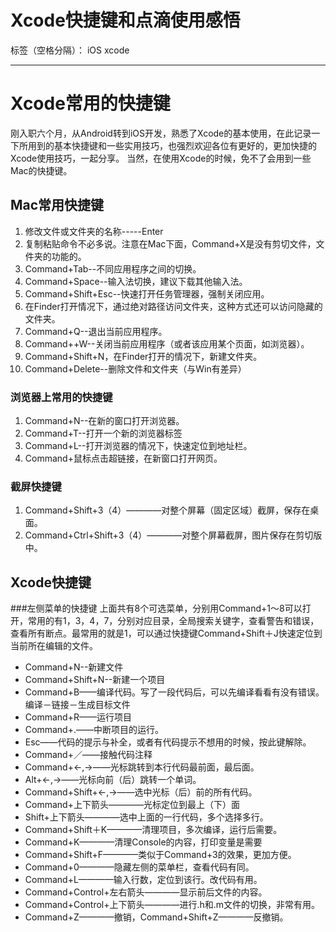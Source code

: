 ﻿# Xcode快捷键和点滴使用感悟

标签（空格分隔）： iOS xcode

---

# Xcode常用的快捷键
刚入职六个月，从Android转到iOS开发，熟悉了Xcode的基本使用，在此记录一下所用到的基本快捷键和一些实用技巧，也强烈欢迎各位有更好的，更加快捷的Xcode使用技巧，一起分享。
当然，在使用Xcode的时候，免不了会用到一些Mac的快捷键。
## Mac常用快捷键
1. 修改文件或文件夹的名称-----Enter
2. 复制粘贴命令不必多说。注意在Mac下面，Command+X是没有剪切文件，文件夹的功能的。
3. Command+Tab--不同应用程序之间的切换。
4. Command+Space--输入法切换，建议下载其他输入法。
5. Command+Shift+Esc--快速打开任务管理器，强制关闭应用。
6. 在Finder打开情况下，通过绝对路径访问文件夹，这种方式还可以访问隐藏的文件夹。
7. Command+Q--退出当前应用程序。
8. Command++W--关闭当前应用程序（或者该应用某个页面，如浏览器）。
9. Command+Shift+N，在Finder打开的情况下，新建文件夹。
10. Command+Delete--删除文件和文件夹（与Win有差异）

### 浏览器上常用的快捷键
1. Command+N--在新的窗口打开浏览器。
2. Command+T--打开一个新的浏览器标签
3. Command+L--打开浏览器的情况下，快速定位到地址栏。
4. Command+鼠标点击超链接，在新窗口打开网页。

### 截屏快捷键
1. Command+Shift+3（4）————对整个屏幕（固定区域）截屏，保存在桌面。
2. Command+Ctrl+Shift+3（4）————对整个屏幕截屏，图片保存在剪切版中。

## Xcode快捷键
###左侧菜单的快捷键
上面共有8个可选菜单，分别用Command+1～8可以打开，常用的有1，3，4，7，分别对应目录，全局搜索关键字，查看警告和错误，查看所有断点。最常用的就是1，可以通过快捷键Command+Shift＋J快速定位到当前所在编辑的文件。

* Command+N--新建文件
* Command+Shift+N--新建一个项目
* Command+B——编译代码。写了一段代码后，可以先编译看看有没有错误。编译－链接－生成目标文件
* Command+R——运行项目
* Command+.——中断项目的运行。
* Esc——代码的提示与补全，或者有代码提示不想用的时候，按此键解除。
* Command+／——接触代码注释
* Command+<-,->——光标跳转到本行代码最前面，最后面。
* Alt+<-,->——光标向前（后）跳转一个单词。
* Command+Shift+<-,->——选中光标（后）前的所有代码。
* Command+上下箭头————光标定位到最上（下）面
* Shift+上下箭头————选中上面的一行代码，多个选择多行。
* Command+Shift＋K————清理项目，多次编译，运行后需要。
* Command+K————清理Console的内容，打印变量是需要
* Command+Shift+F————类似于Command+3的效果，更加方便。
* Command+0————隐藏左侧的菜单栏，查看代码有同。
* Command+L————输入行数，定位到该行。改代码有用。
* Command+Control+左右箭头————显示前后文件的内容。
* Command+Control+上下箭头————进行.h和.m文件的切换，非常有用。
* Command+Z————撤销，Command+Shift+Z————反撤销。